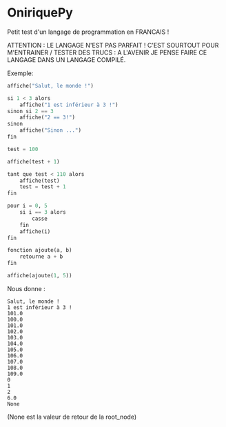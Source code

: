 # OniriquePy
Petit test d'un langage de programmation en FRANCAIS !

ATTENTION : LE LANGAGE N'EST PAS PARFAIT ! C'EST SOURTOUT POUR M'ENTRAINER / TESTER DES TRUCS
          : A L'AVENIR JE PENSE FAIRE CE LANGAGE DANS UN LANGAGE COMPILÉ.

Exemple:
```python
affiche("Salut, le monde !")

si 1 < 3 alors
    affiche("1 est inférieur à 3 !")
sinon si 2 == 3
    affiche("2 == 3!")
sinon
    affiche("Sinon ...")
fin

test = 100

affiche(test + 1)

tant que test < 110 alors
    affiche(test)
    test = test + 1
fin

pour i = 0, 5
    si i == 3 alors
        casse
    fin
    affiche(i)
fin

fonction ajoute(a, b)
    retourne a + b
fin

affiche(ajoute(1, 5))
```

Nous donne :
```
Salut, le monde !
1 est inférieur à 3 !
101.0
100.0
101.0
102.0
103.0
104.0
105.0
106.0
107.0
108.0
109.0
0
1
2
6.0
None
```
(None est la valeur de retour de la root_node)
